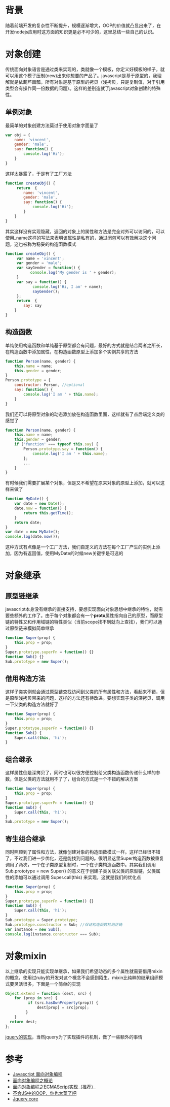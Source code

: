# 背景

随着前端开发的复杂性不断提升，规模逐渐增大，OOP的价值就凸显出来了，在开发nodejs应用时这方面的知识更是必不可少的，这里总结一些自己的认识。
# 对象创建

传统面向对象语言是通过类来实现的，类就像一个模板，你定义好模板的样子，就可以用这个模子压制(new)出来你想要的产品了。javascript是基于原型的，我理解就是依葫芦画瓢，所有对象是基于原型的拷贝（浅拷贝，只是复制值，对于引用类型会有操作同一份数据的问题）。这样的差别造就了javascript对象创建的特殊性。
## 单例对象

最简单的对象创建方法莫过于使用对象字面量了

``` javascript
var obj = {
    name: 'vincent',
    gender: 'male',
    say: function() {
        console.log('Hi');
    }
}
```

这样太暴露了，于是有了工厂方法

``` javascript
function createObj() {
     return  {
        name: 'vincent',
        gender: 'male',
        say: function() {
            console.log('Hi');
        }
    }
}
```

其实这样没有实现隐藏，返回的对象上的属性和方法是完全对外可以访问的，可以使用_name这样的写法来表明该属性是私有的，通过闭包可以有效解决这个问题，这也被称为稳妥的构造函数模式

``` javascript
function createObj() {
     var name = 'vincent';
     var gender = 'male';
     var sayGender = function() {
           console.log('My gender is ' + gender);
     }
     var say = function() {            
            console.log('Hi, I am' + name);
            sayGender();
     };
     return  {
        say: say
    }
}
```
## 构造函数

单纯使用构造函数和单纯基于原型都会有问题，最好的方式就是结合两者之所长，在构造函数中添加属性，在构造函数原型上添加多个实例共享的方法

``` javascript
function Person(name, gender) {
    this.name = name;
    this.gender = gender;
}
Person.prototype = {
    constructor: Person, //optional
    say: function() {
        console.log('I am ' + this.name);
    }
}
```

我们还可以将原型对象的动态添加放在构造函数里面，这样就有了点后端定义类的感觉了

``` javascript
function Person(name, gender) {
    this.name = name;
    this.gender = gender;
    if ('function' === typeof this.say) {
        Person.prototype.say = function() {
            console.log('I am ' + this.name);
        };
        ...
    }
}
```

有时候我们需要扩展某个对象，但是又不希望在原来对象的原型上添加，就可以这样来做了

``` javascript
function MyDate() {
    var date = new Date();
    date.now = function() {
        return this.getTime();
    }
    return date;
}
var date = new MyDate();
console.log(date.now());
```

这种方式有点像是一个工厂方法，我们自定义的方法在每个工厂产生的实例上添加，因为有返回值，使用MyDate的时候new关键字是可选的
# 对象继承
## 原型链继承

javascript本身没有继承的直接支持，要想实现面向对象思想中继承的特性，就需要些额外的工作了。由于每个对象都会有一个**proto**属性指向自己的原型，而原型链的特性又和作用域链的特性类似（当前scope找不到就向上查找），我们可以通过原型链来模拟简单继承

``` javascript
function Super(prop) {
    this.prop = prop;
}
Super.prototype.superFn = function() {}
function Sub() {}
Sub.prototype = new Super();
```
## 借用构造方法

这样子类实例就会通过原型链查找访问到父类的所有属性和方法，看起来不错，但是原型浅拷贝带来的问题，这样的方法还有待改进。要想实现子类的深拷贝，调用一下父类的构造方法就好了

``` javascript
function Super(prop) {
    this.prop = prop;
}
Super.prototype.superFn = function() {}
function Sub() {
    Super.call(this, 'hi');
}
```
## 组合继承

这样属性倒是深拷贝了，同时也可以很方便控制给父类构造函数传递什么样的参数，但是父类的方法就用不了了，组合的方式是一个不错的解决方案

``` javascript
function Super(prop) {
    this.prop = prop;
}
Super.prototype.superFn = function() {}
function Sub() {
    Super.call(this, 'hi');
}
Sub.prototype = new Super();
```
## 寄生组合继承

同时照顾到了属性和方法，就像创建对象的构造函数模式一样。这样已经很不错了，不过我们进一步优化，还是能找到问题的。很明显这里Super构造函数被重复调用了两次，一个在子类原型复制时，一个在子类构造函数中。其实我们调用 Sub.prototype = new Super() 的意义在于创建子类关联父类的原型链，父类属性的添加可以通过调用 Super.call(this) 来实现，这就是我们的优化点

``` javascript
function Super(prop) {
    this.prop = prop;
}
Super.prototype.superFn = function() {}
function Sub() {
    Super.call(this, 'hi');
}
Sub.prototype = Super.prototype;
Sub.prototype.constructor = Sub; //保证构造函数检测正确
var instance = new Sub();
console.log(instance.constructor === Sub);
```
# 对象mixin

以上继承的实现只能实现单继承，如果我们希望动态的多个属性就需要借用mixin的概念，使用过ruby的开发对这个概念不会感到陌生，mixin比纯粹的继承组织模式要灵活很多，下面是一个简单的实现

``` javascript
Object.extend = function (dest, src) {
    for (prop in src) {
          if (src.hasOwnProperty(prop)) {
              dest[prop] = src[prop];
         }
    }
  return dest;
};
```

[jquery的实现](https://github.com/jquery/jquery/blob/master/src/core.js#L124)，当然jquery为了实现插件的机制，做了一些额外的事情
# 参考
- [Javascript 面向对象编程](http://coolshell.cn/articles/6441.html)
- [面向对象编程之概论](http://www.cnblogs.com/TomXu/archive/2012/02/03/2330295.html)
- [面向对象编程之ECMAScript实现（推荐）](http://www.cnblogs.com/TomXu/archive/2012/02/06/2330609.html)
- [不会JS中的OOP，你也太菜了吧](http://www.cnblogs.com/JChen666/p/3375894.html)
- [Jquery core](https://github.com/jquery/jquery/blob/master/src/core.js)
